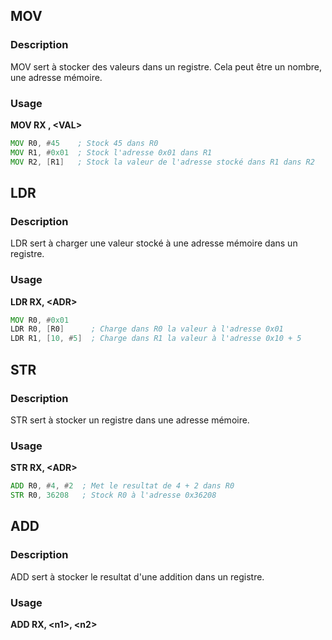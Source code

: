 
## __MOV__

### Description

MOV sert à stocker des valeurs dans un registre. Cela peut être un nombre, une adresse mémoire.

### Usage

**MOV RX , \<VAL>**
 
```asm
MOV R0, #45    ; Stock 45 dans R0
MOV R1, #0x01  ; Stock l'adresse 0x01 dans R1
MOV R2, [R1]   ; Stock la valeur de l'adresse stocké dans R1 dans R2
```


## __LDR__

### Description

LDR sert à charger une valeur stocké à une adresse mémoire dans un registre.

### Usage

**LDR RX, \<ADR>**

```asm
MOV R0, #0x01
LDR R0, [R0]      ; Charge dans R0 la valeur à l'adresse 0x01
LDR R1, [10, #5]  ; Charge dans R1 la valeur à l'adresse 0x10 + 5
```


## __STR__

### Description

STR sert à stocker un registre dans une adresse mémoire.

### Usage

**STR RX, \<ADR>**

```asm
ADD R0, #4, #2  ; Met le resultat de 4 + 2 dans R0
STR R0, 36208   ; Stock R0 à l'adresse 0x36208
```


## __ADD__

### Description

ADD sert à stocker le resultat d'une addition dans un registre.

### Usage

**ADD RX, \<n1>, \<n2>**

```asm

```